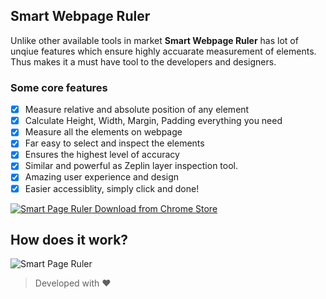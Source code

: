 ## Smart Webpage Ruler
Unlike other available tools in market **Smart Webpage Ruler** has lot of unqiue features which ensure highly accuarate measurement of elements. Thus makes it a must have tool to the developers and designers.


### Some core features

- [x] Measure relative and absolute position of any element
- [x] Calculate Height, Width, Margin, Padding everything you need
- [x] Measure all the elements on webpage
- [x] Far easy to select and inspect the elements
- [x] Ensures the highest level of accuracy
- [x] Similar and powerful as Zeplin layer inspection tool.
- [x] Amazing user experience and design
- [x] Easier accessiblity, simply click and done!

[![Smart Page Ruler](https://raw.githubusercontent.com/rbrahul/Smart-Webpage-Ruler/master/images/chrome.ico) Download from Chrome Store](https://chrome.google.com/webstore/detail/json-viewer-awesome/iemadiahhbebdklepanmkjenfdebfpfe)

## How does it work?

![Smart Page Ruler](https://raw.githubusercontent.com/rbrahul/Smart-Webpage-Ruler/master/images/smart-page-ruler-animated-image.gif)


> Developed with ❤️
